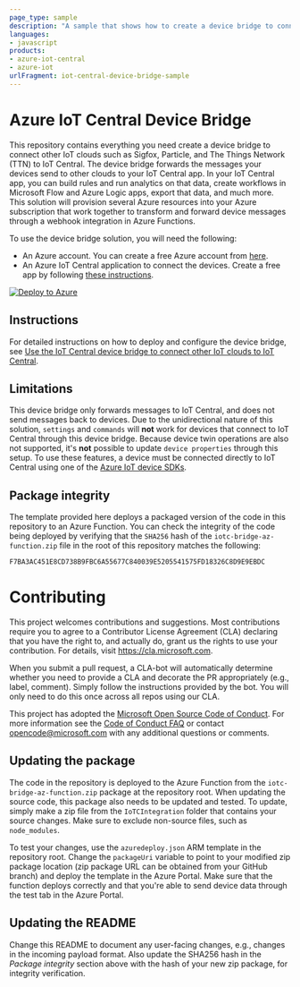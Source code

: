 ```yaml
---
page_type: sample
description: "A sample that shows how to create a device bridge to connect other IoT clouds such as Sigfox, Particle, and The Things Network to IoT Central"
languages:
- javascript
products:
- azure-iot-central
- azure-iot
urlFragment: iot-central-device-bridge-sample
---
```



# Azure IoT Central Device Bridge
This repository contains everything you need create a device bridge to connect other IoT clouds such as Sigfox, Particle, and The Things Network (TTN) to IoT Central. The device bridge forwards the messages your devices send to other clouds to your IoT Central app. In your IoT Central app, you can build rules and run analytics on that data, create workflows in Microsoft Flow and Azure Logic apps, export that data, and much more. This solution will provision several Azure resources into your Azure subscription that work together to transform and forward device messages through a webhook integration in Azure Functions.

To use the device bridge solution, you will need the following:
- An Azure account. You can create a free Azure account from [here](https://aka.ms/aft-iot).
- An Azure IoT Central application to connect the devices. Create a free app by following [these instructions](https://docs.microsoft.com/azure/iot-central/quick-deploy-iot-central).

[![Deploy to Azure](http://azuredeploy.net/deploybutton.png)](https://portal.azure.com/#create/Microsoft.Template/uri/https%3A%2F%2Fraw.githubusercontent.com%2Fzeljkobajsanski%2Fiotc-device-bridge%2Fmaster%2Fazuredeploy.json)

## Instructions
For detailed instructions on how to deploy and configure the device bridge, see [Use the IoT Central device bridge to connect other IoT clouds to IoT Central](https://docs.microsoft.com/en-us/azure/iot-central/core/howto-build-iotc-device-bridge).

## Limitations
This device bridge only forwards messages to IoT Central, and does not send messages back to devices. Due to the unidirectional nature of this solution, `settings` and `commands` will **not** work for devices that connect to IoT Central through this device bridge. Because device twin operations are also not supported, it's **not** possible to update `device properties` through this setup. To use these features, a device must be connected directly to IoT Central using one of the [Azure IoT device SDKs](https://docs.microsoft.com/en-us/azure/iot-hub/iot-hub-devguide-sdks).

## Package integrity
The template provided here deploys a packaged version of the code in this repository to an Azure
Function. You can check the integrity of the code being deployed by verifying that the `SHA256` hash
of the `iotc-bridge-az-function.zip` file in the root of this repository matches the following:

```
F7BA3AC451E8CD738B9FBC6A55677C840039E5205541575FD18326C8D9E9EBDC
```

# Contributing

This project welcomes contributions and suggestions.  Most contributions require you to agree to a
Contributor License Agreement (CLA) declaring that you have the right to, and actually do, grant us
the rights to use your contribution. For details, visit https://cla.microsoft.com.

When you submit a pull request, a CLA-bot will automatically determine whether you need to provide
a CLA and decorate the PR appropriately (e.g., label, comment). Simply follow the instructions
provided by the bot. You will only need to do this once across all repos using our CLA.

This project has adopted the [Microsoft Open Source Code of Conduct](https://opensource.microsoft.com/codeofconduct/).
For more information see the [Code of Conduct FAQ](https://opensource.microsoft.com/codeofconduct/faq/) or
contact [opencode@microsoft.com](mailto:opencode@microsoft.com) with any additional questions or comments.

## Updating the package
The code in the repository is deployed to the Azure Function from the `iotc-bridge-az-function.zip` package at the repository root.
When updating the source code, this package also needs to be updated and tested. To update, simply make a zip file from the `IoTCIntegration`
folder that contains your source changes. Make sure to exclude non-source files, such as `node_modules`.

To test your changes, use the `azuredeploy.json` ARM template in the repository root. Change the `packageUri`
variable to point to your modified zip package location (zip package URL can be obtained from your GitHub branch) and deploy the template in the Azure Portal.
Make sure that the function deploys correctly and that you're able to send device data through the test tab in the Azure Portal.

## Updating the README
Change this README to document any user-facing changes, e.g., changes in the incoming payload format.
Also update the SHA256 hash in the _Package integrity_ section above with the hash of your new zip package, for integrity verification.
